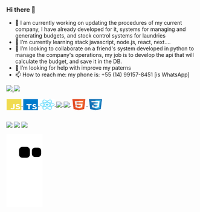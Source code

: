 ### Hi there 👋



- 🔭 I am currently working on updating the procedures of my current company, I have already developed for it, systems for managing and generating budgets, and stock control systems for laundries
- 🌱 I’m currently learning stack javascript, node.js, react, next....
- 👯 I’m looking to collaborate on a friend's system developed in python to manage the company's operations, my job is to develop the api that will calculate the budget, and save it in the DB.
- 🤔 I’m looking for help with improve my paterns
- 📫 How to reach me: my phone is: +55 (14) 99157-8451 [is WhatsApp]

<div>
  <a href="https://github.com/nerd-mhov">
  <img height="180em" src="https://github-readme-stats.vercel.app/api?username=nerd-mhov&show_icons=true&theme=dracula&include_all_commits=true&count_private=true"/>
  <img height="180em" src="https://github-readme-stats.vercel.app/api/top-langs/?username=nerd-mhov&layout=compact&langs_count=16&theme=dracula"/>
</div>

<div style="display: inline_block"><br>

  <img align="center" height="30" width="40" src="https://raw.githubusercontent.com/devicons/devicon/master/icons/javascript/javascript-plain.svg">
  <img align="center" height="30" width="40" src="https://raw.githubusercontent.com/devicons/devicon/master/icons/typescript/typescript-plain.svg">
  <img align="center" height="30" width="40" src="https://raw.githubusercontent.com/devicons/devicon/master/icons/react/react-original.svg">
  <img align="center" height="30" src="https://cdn.jsdelivr.net/gh/devicons/devicon/icons/nodejs/nodejs-original-wordmark.svg">
  <img align="center" height="30" src="https://cdn.jsdelivr.net/gh/devicons/devicon/icons/php/php-original.svg">         
  <img align="center" height="30" width="40" src="https://raw.githubusercontent.com/devicons/devicon/master/icons/html5/html5-original.svg">
  <img align="center" height="30" width="40" src="https://raw.githubusercontent.com/devicons/devicon/master/icons/css3/css3-original.svg">
  
</div>
  
  ##
 
<div> 
  <a href="https://instagram.com/matheus.mts4245" target="_blank"><img src="https://img.shields.io/badge/-Instagram-%23E4405F?style=for-the-badge&logo=instagram&logoColor=white" target="_blank"></a>
  <a href = "mailto:matheus.henrique4245@gmai.com"><img src="https://img.shields.io/badge/-Gmail-%23333?style=for-the-badge&logo=gmail&logoColor=white" target="_blank"></a>
  <a href="https://www.linkedin.com/in/matheus-henrique-de-oliveira-viana-582488230/" target="_blank"><img src="https://img.shields.io/badge/-LinkedIn-%230077B5?style=for-the-badge&logo=linkedin&logoColor=white" target="_blank"></a> 
 
  ![Snake animation](https://github.com/rafaballerini/rafaballerini/blob/output/github-contribution-grid-snake.svg)
 
</div>
